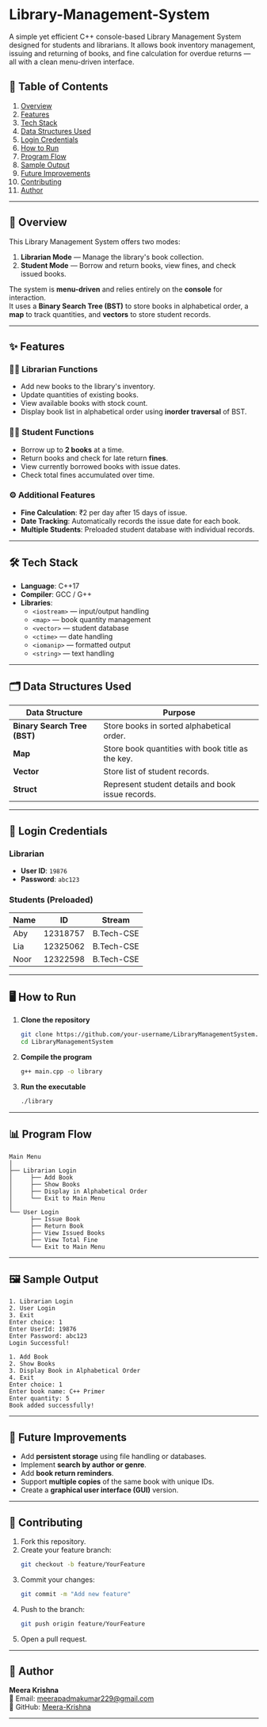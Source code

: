 # Library-Management-System
A simple yet efficient C++ console-based Library Management System designed for students and librarians. It allows book inventory management, issuing and returning of books, and fine calculation for overdue returns — all with a clean menu-driven interface.

## 📝 Table of Contents

1. [Overview](#overview)
2. [Features](#features)
3. [Tech Stack](#tech-stack)
4. [Data Structures Used](#data-structures-used)
5. [Login Credentials](#login-credentials)
6. [How to Run](#how-to-run)
7. [Program Flow](#program-flow)
8. [Sample Output](#sample-output)
9. [Future Improvements](#future-improvements)
10. [Contributing](#contributing)
11. [Author](#author)

---

## 📖 Overview

This Library Management System offers two modes:

1. **Librarian Mode** — Manage the library's book collection.
2. **Student Mode** — Borrow and return books, view fines, and check issued books.

The system is **menu-driven** and relies entirely on the **console** for interaction.  
It uses a **Binary Search Tree (BST)** to store books in alphabetical order, a **map** to track quantities, and **vectors** to store student records.

---

## ✨ Features

### 👩‍🏫 Librarian Functions
- Add new books to the library's inventory.
- Update quantities of existing books.
- View available books with stock count.
- Display book list in alphabetical order using **inorder traversal** of BST.

### 👨‍🎓 Student Functions
- Borrow up to **2 books** at a time.
- Return books and check for late return **fines**.
- View currently borrowed books with issue dates.
- Check total fines accumulated over time.

### ⚙️ Additional Features
- **Fine Calculation**: ₹2 per day after 15 days of issue.
- **Date Tracking**: Automatically records the issue date for each book.
- **Multiple Students**: Preloaded student database with individual records.

---

## 🛠 Tech Stack

- **Language**: C++17
- **Compiler**: GCC / G++
- **Libraries**:
  - `<iostream>` — input/output handling
  - `<map>` — book quantity management
  - `<vector>` — student database
  - `<ctime>` — date handling
  - `<iomanip>` — formatted output
  - `<string>` — text handling

---

## 🗂 Data Structures Used

| Data Structure  | Purpose |
|-----------------|---------|
| **Binary Search Tree (BST)** | Store books in sorted alphabetical order. |
| **Map**         | Store book quantities with book title as the key. |
| **Vector**      | Store list of student records. |
| **Struct**      | Represent student details and book issue records. |

---

## 🔐 Login Credentials

### Librarian
- **User ID**: `19876`
- **Password**: `abc123`

### Students (Preloaded)
| Name  | ID        | Stream       |
|-------|----------|--------------|
| Aby   | 12318757 | B.Tech-CSE   |
| Lia   | 12325062 | B.Tech-CSE   |
| Noor  | 12322598 | B.Tech-CSE   |

---

## 🖥 How to Run

1. **Clone the repository**
   ```bash
   git clone https://github.com/your-username/LibraryManagementSystem.git
   cd LibraryManagementSystem
   ```

2. **Compile the program**
   ```bash
   g++ main.cpp -o library
   ```

3. **Run the executable**
   ```bash
   ./library
   ```

---

## 📊 Program Flow

```plaintext
Main Menu
│
├── Librarian Login
│     ├── Add Book
│     ├── Show Books
│     ├── Display in Alphabetical Order
│     └── Exit to Main Menu
│
└── User Login
      ├── Issue Book
      ├── Return Book
      ├── View Issued Books
      ├── View Total Fine
      └── Exit to Main Menu
```

---

## 🖼 Sample Output

```plaintext
1. Librarian Login
2. User Login
3. Exit
Enter choice: 1
Enter UserId: 19876
Enter Password: abc123
Login Successful!

1. Add Book
2. Show Books
3. Display Book in Alphabetical Order
4. Exit
Enter choice: 1
Enter book name: C++ Primer
Enter quantity: 5
Book added successfully!
```

---

## 🚀 Future Improvements

- Add **persistent storage** using file handling or databases.
- Implement **search by author or genre**.
- Add **book return reminders**.
- Support **multiple copies** of the same book with unique IDs.
- Create a **graphical user interface (GUI)** version.

---

## 🤝 Contributing

1. Fork this repository.
2. Create your feature branch:
   ```bash
   git checkout -b feature/YourFeature
   ```
3. Commit your changes:
   ```bash
   git commit -m "Add new feature"
   ```
4. Push to the branch:
   ```bash
   git push origin feature/YourFeature
   ```
5. Open a pull request.

---

## 👤 Author

**Meera Krishna**  
📧 Email: meerapadmakumar229@gmail.com <br>
🔗 GitHub: [Meera-Krishna](https://github.com/Meera-Krishna)

---
